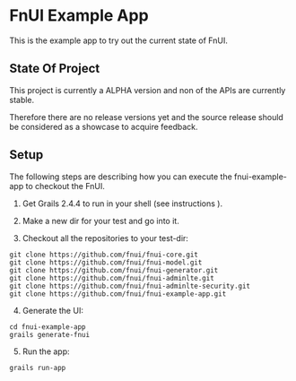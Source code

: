 FnUI Example App
================

This is the example app to try out the current state of FnUI.

State Of Project
----------------

This project is currently a ALPHA version and non of the APIs are currently stable.

Therefore there are no release versions yet and the source release should be considered
as a showcase to acquire feedback.

Setup
-----

The following steps are describing how you can execute the fnui-example-app to checkout the FnUI.

1. Get Grails 2.4.4 to run in your shell (see instructions ).

2. Make a new dir for your test and go into it.

3. Checkout all the repositories to your test-dir:

```
git clone https://github.com/fnui/fnui-core.git
git clone https://github.com/fnui/fnui-model.git
git clone https://github.com/fnui/fnui-generator.git
git clone https://github.com/fnui/fnui-adminlte.git
git clone https://github.com/fnui/fnui-adminlte-security.git
git clone https://github.com/fnui/fnui-example-app.git
```

4. Generate the UI:

```
cd fnui-example-app
grails generate-fnui
```

5. Run the app:

```
grails run-app
```


